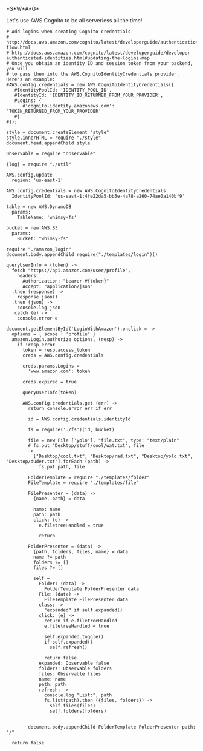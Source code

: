 \*S\*W\*A\*G\*

Let's use AWS Cognito to be all serverless all the time!

    # Add logins when creating Cognito credentials
    # http://docs.aws.amazon.com/cognito/latest/developerguide/authentication-flow.html
    # http://docs.aws.amazon.com/cognito/latest/developerguide/developer-authenticated-identities.html#updating-the-logins-map
    # Once you obtain an identity ID and session token from your backend, you will
    # to pass them into the AWS.CognitoIdentityCredentials provider. Here's an example:
    #AWS.config.credentials = new AWS.CognitoIdentityCredentials({
       #IdentityPoolId: 'IDENTITY_POOL_ID',
       #IdentityId: 'IDENTITY_ID_RETURNED_FROM_YOUR_PROVIDER',
       #Logins: {
          #'cognito-identity.amazonaws.com': 'TOKEN_RETURNED_FROM_YOUR_PROVIDER'
       #}
    #});
    
    style = document.createElement "style"
    style.innerHTML = require "./style" 
    document.head.appendChild style

    Observable = require "observable"

    {log} = require "./util"

    AWS.config.update
      region: 'us-east-1'

    AWS.config.credentials = new AWS.CognitoIdentityCredentials
      IdentityPoolId: 'us-east-1:4fe22da5-bb5e-4a78-a260-74ae0a140bf9'

    table = new AWS.DynamoDB
      params:
        TableName: 'whimsy-fs'

    bucket = new AWS.S3
      params:
        Bucket: "whimsy-fs"

    require "./amazon_login"
    document.body.appendChild require("./templates/login")()

    queryUserInfo = (token) ->
      fetch "https://api.amazon.com/user/profile",
        headers:
          Authorization: "bearer #{token}"
          Accept: "application/json"
      .then (response) ->
        response.json()
      .then (json) ->
        console.log json
      .catch (e) ->
        console.error e

    document.getElementById('LoginWithAmazon').onclick = ->
      options = { scope : 'profile' }
      amazon.Login.authorize options, (resp) ->
        if !resp.error
          token = resp.access_token
          creds = AWS.config.credentials

          creds.params.Logins =
            'www.amazon.com': token

          creds.expired = true

          queryUserInfo(token)

          AWS.config.credentials.get (err) ->
            return console.error err if err

            id = AWS.config.credentials.identityId

            fs = require('./fs')(id, bucket)

            file = new File ['yolo'], "file.txt", type: "text/plain"
            # fs.put "Desktop/stuff/cool/wat.txt", file
            ->
              ["Desktop/cool.txt", "Desktop/rad.txt", "Desktop/yolo.txt", "Desktop/duder.txt"].forEach (path) ->
                fs.put path, file

            FolderTemplate = require "./templates/folder"
            FileTemplate = require "./templates/file"

            FilePresenter = (data) ->
              {name, path} = data
              
              name: name
              path: path
              click: (e) ->
                e.filetreeHandled = true

                return

            FolderPresenter = (data) ->
              {path, folders, files, name} = data
              name ?= path
              folders ?= []
              files ?= []

              self =
                Folder: (data) ->
                  FolderTemplate FolderPresenter data
                File: (data) ->
                  FileTemplate FilePresenter data
                class: ->
                  "expanded" if self.expanded()
                click: (e) ->
                  return if e.filetreeHandled
                  e.filetreeHandled = true

                  self.expanded.toggle()
                  if self.expanded()
                    self.refresh()

                  return false
                expanded: Observable false
                folders: Observable folders
                files: Observable files
                name: name
                path: path
                refresh: ->
                  console.log "List:", path
                  fs.list(path).then ({files, folders}) ->
                    self.files(files)
                    self.folders(folders)


            document.body.appendChild FolderTemplate FolderPresenter path: "/"

      return false
